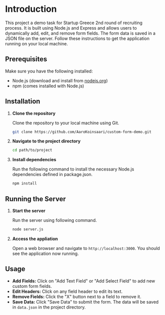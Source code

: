 # Introduction

This project a demo task for Startup Greece 2nd round of recruiting process. It is built using Node.js and Express and allows users to dynamically add, edit, and remove form fields. The form data is saved in a JSON file on the server. Follow these instructions to get the application running on your local machine.

## Prerequisites

Make sure you have the following installed:
- Node.js (download and install from [nodejs.org](https://nodejs.org/))
- npm (comes installed with Node.js)

## Installation

1. **Clone the repository**

   Clone the repository to your local machine using Git.

   ```sh
   git clone https://github.com/AaroKoinsaari/custom-form-demo.git
   ```

2. **Navigate to the project directory**

   ```sh
   cd path/to/project
   ```

3. **Install dependencies**

    Run the following command to install the necessary Node.js dependencies defined in package.json.

   ```sh
   npm install
   ```

## Running the Server

1. **Start the server**

    Run the server using following command.

    ```sh
    node server.js
    ```

2. **Access the appliation**

    Open a web browser and navigate to `http://localhost:3000`. You should see the application now running.

## Usage

- **Add Fields:** Click on "Add Text Field" or "Add Select Field" to add new custom form fields.
- **Edit Headers:** Click on any field header to edit its text.
- **Remove Fields:** Click the "X" button next to a field to remove it.
- **Save Data:** Click "Save Data" to submit the form. The data will be saved in `data.json` in the project directory.
